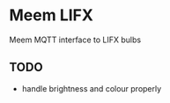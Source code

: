 Meem LIFX
=========

Meem MQTT interface to LIFX bulbs

## TODO
- handle brightness and colour properly

